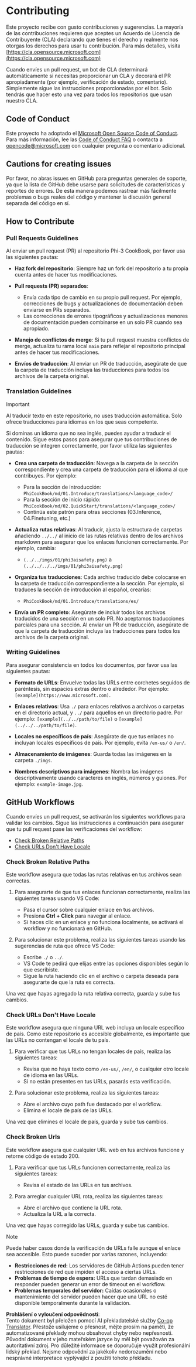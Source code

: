 <!--
CO_OP_TRANSLATOR_METADATA:
{
  "original_hash": "9f71f15fee9a73ecfcd4fd40efbe3070",
  "translation_date": "2025-05-09T03:43:51+00:00",
  "source_file": "CONTRIBUTING.md",
  "language_code": "cs"
}
-->
# Contributing

Este proyecto recibe con gusto contribuciones y sugerencias. La mayoría de las contribuciones requieren que aceptes un Acuerdo de Licencia de Contribuyente (CLA) declarando que tienes el derecho y realmente nos otorgas los derechos para usar tu contribución. Para más detalles, visita [https://cla.opensource.microsoft.com](https://cla.opensource.microsoft.com)

Cuando envíes un pull request, un bot de CLA determinará automáticamente si necesitas proporcionar un CLA y decorará el PR apropiadamente (por ejemplo, verificación de estado, comentario). Simplemente sigue las instrucciones proporcionadas por el bot. Solo tendrás que hacer esto una vez para todos los repositorios que usan nuestro CLA.

## Code of Conduct

Este proyecto ha adoptado el [Microsoft Open Source Code of Conduct](https://opensource.microsoft.com/codeofconduct/). Para más información, lee las [Code of Conduct FAQ](https://opensource.microsoft.com/codeofconduct/faq/) o contacta a [opencode@microsoft.com](mailto:opencode@microsoft.com) con cualquier pregunta o comentario adicional.

## Cautions for creating issues

Por favor, no abras issues en GitHub para preguntas generales de soporte, ya que la lista de GitHub debe usarse para solicitudes de características y reportes de errores. De esta manera podemos rastrear más fácilmente problemas o bugs reales del código y mantener la discusión general separada del código en sí.

## How to Contribute

### Pull Requests Guidelines

Al enviar un pull request (PR) al repositorio Phi-3 CookBook, por favor usa las siguientes pautas:

- **Haz fork del repositorio**: Siempre haz un fork del repositorio a tu propia cuenta antes de hacer tus modificaciones.

- **Pull requests (PR) separados**:
  - Envía cada tipo de cambio en su propio pull request. Por ejemplo, correcciones de bugs y actualizaciones de documentación deben enviarse en PRs separados.
  - Las correcciones de errores tipográficos y actualizaciones menores de documentación pueden combinarse en un solo PR cuando sea apropiado.

- **Manejo de conflictos de merge**: Si tu pull request muestra conflictos de merge, actualiza tu rama local `main` para reflejar el repositorio principal antes de hacer tus modificaciones.

- **Envíos de traducción**: Al enviar un PR de traducción, asegúrate de que la carpeta de traducción incluya las traducciones para todos los archivos de la carpeta original.

### Translation Guidelines

> [!IMPORTANT]
>
> Al traducir texto en este repositorio, no uses traducción automática. Solo ofrece traducciones para idiomas en los que seas competente.

Si dominas un idioma que no sea inglés, puedes ayudar a traducir el contenido. Sigue estos pasos para asegurar que tus contribuciones de traducción se integren correctamente, por favor utiliza las siguientes pautas:

- **Crea una carpeta de traducción**: Navega a la carpeta de la sección correspondiente y crea una carpeta de traducción para el idioma al que contribuyes. Por ejemplo:
  - Para la sección de introducción: `PhiCookBook/md/01.Introduce/translations/<language_code>/`
  - Para la sección de inicio rápido: `PhiCookBook/md/02.QuickStart/translations/<language_code>/`
  - Continúa este patrón para otras secciones (03.Inference, 04.Finetuning, etc.)

- **Actualiza rutas relativas**: Al traducir, ajusta la estructura de carpetas añadiendo `../../` al inicio de las rutas relativas dentro de los archivos markdown para asegurar que los enlaces funcionen correctamente. Por ejemplo, cambia:
  - `(../../imgs/01/phi3aisafety.png)` a `(../../../../imgs/01/phi3aisafety.png)`

- **Organiza tus traducciones**: Cada archivo traducido debe colocarse en la carpeta de traducción correspondiente a la sección. Por ejemplo, si traduces la sección de introducción al español, crearías:
  - `PhiCookBook/md/01.Introduce/translations/es/`

- **Envía un PR completo**: Asegúrate de incluir todos los archivos traducidos de una sección en un solo PR. No aceptamos traducciones parciales para una sección. Al enviar un PR de traducción, asegúrate de que la carpeta de traducción incluya las traducciones para todos los archivos de la carpeta original.

### Writing Guidelines

Para asegurar consistencia en todos los documentos, por favor usa las siguientes pautas:

- **Formato de URLs**: Envuelve todas las URLs entre corchetes seguidos de paréntesis, sin espacios extras dentro o alrededor. Por ejemplo: `[example](https://www.microsoft.com)`.

- **Enlaces relativos**: Usa `./` para enlaces relativos a archivos o carpetas en el directorio actual, y `../` para aquellos en un directorio padre. Por ejemplo: `[example](../../path/to/file)` o `[example](../../../path/to/file)`.

- **Locales no específicos de país**: Asegúrate de que tus enlaces no incluyan locales específicos de país. Por ejemplo, evita `/en-us/` o `/en/`.

- **Almacenamiento de imágenes**: Guarda todas las imágenes en la carpeta `./imgs`.

- **Nombres descriptivos para imágenes**: Nombra las imágenes descriptivamente usando caracteres en inglés, números y guiones. Por ejemplo: `example-image.jpg`.

## GitHub Workflows

Cuando envíes un pull request, se activarán los siguientes workflows para validar los cambios. Sigue las instrucciones a continuación para asegurar que tu pull request pase las verificaciones del workflow:

- [Check Broken Relative Paths](../..)
- [Check URLs Don't Have Locale](../..)

### Check Broken Relative Paths

Este workflow asegura que todas las rutas relativas en tus archivos sean correctas.

1. Para asegurarte de que tus enlaces funcionan correctamente, realiza las siguientes tareas usando VS Code:
    - Pasa el cursor sobre cualquier enlace en tus archivos.
    - Presiona **Ctrl + Click** para navegar al enlace.
    - Si haces clic en un enlace y no funciona localmente, se activará el workflow y no funcionará en GitHub.

1. Para solucionar este problema, realiza las siguientes tareas usando las sugerencias de ruta que ofrece VS Code:
    - Escribe `./` o `../`.
    - VS Code te pedirá que elijas entre las opciones disponibles según lo que escribiste.
    - Sigue la ruta haciendo clic en el archivo o carpeta deseada para asegurarte de que la ruta es correcta.

Una vez que hayas agregado la ruta relativa correcta, guarda y sube tus cambios.

### Check URLs Don't Have Locale

Este workflow asegura que ninguna URL web incluya un locale específico de país. Como este repositorio es accesible globalmente, es importante que las URLs no contengan el locale de tu país.

1. Para verificar que tus URLs no tengan locales de país, realiza las siguientes tareas:

    - Revisa que no haya texto como `/en-us/`, `/en/`, o cualquier otro locale de idioma en las URLs.
    - Si no están presentes en tus URLs, pasarás esta verificación.

1. Para solucionar este problema, realiza las siguientes tareas:
    - Abre el archivo cuyo path fue destacado por el workflow.
    - Elimina el locale de país de las URLs.

Una vez que elimines el locale de país, guarda y sube tus cambios.

### Check Broken Urls

Este workflow asegura que cualquier URL web en tus archivos funcione y retorne código de estado 200.

1. Para verificar que tus URLs funcionen correctamente, realiza las siguientes tareas:
    - Revisa el estado de las URLs en tus archivos.

2. Para arreglar cualquier URL rota, realiza las siguientes tareas:
    - Abre el archivo que contiene la URL rota.
    - Actualiza la URL a la correcta.

Una vez que hayas corregido las URLs, guarda y sube tus cambios.

> [!NOTE]
>
> Puede haber casos donde la verificación de URLs falle aunque el enlace sea accesible. Esto puede suceder por varias razones, incluyendo:
>
> - **Restricciones de red:** Los servidores de GitHub Actions pueden tener restricciones de red que impiden el acceso a ciertas URLs.
> - **Problemas de tiempo de espera:** URLs que tardan demasiado en responder pueden generar un error de timeout en el workflow.
> - **Problemas temporales del servidor:** Caídas ocasionales o mantenimiento del servidor pueden hacer que una URL no esté disponible temporalmente durante la validación.

**Prohlášení o vyloučení odpovědnosti**:  
Tento dokument byl přeložen pomocí AI překladatelské služby [Co-op Translator](https://github.com/Azure/co-op-translator). Přestože usilujeme o přesnost, mějte prosím na paměti, že automatizované překlady mohou obsahovat chyby nebo nepřesnosti. Původní dokument v jeho mateřském jazyce by měl být považován za autoritativní zdroj. Pro důležité informace se doporučuje využít profesionální lidský překlad. Nejsme odpovědní za jakékoliv nedorozumění nebo nesprávné interpretace vyplývající z použití tohoto překladu.